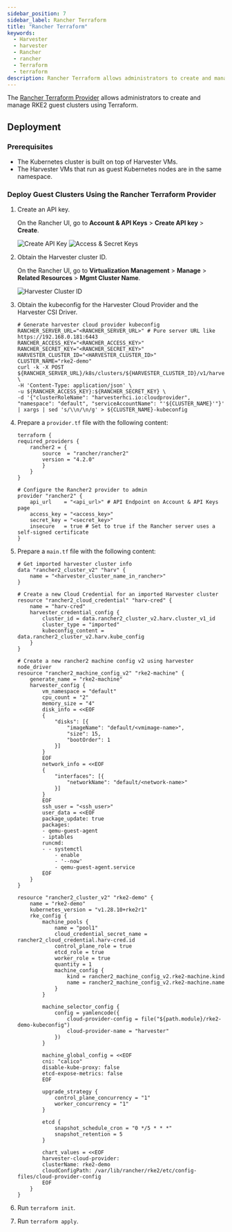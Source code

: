 ```yaml
---
sidebar_position: 7
sidebar_label: Rancher Terraform
title: "Rancher Terraform"
keywords:
  - Harvester
  - harvester
  - Rancher
  - rancher
  - Terraform
  - terraform
description: Rancher Terraform allows administrators to create and manage RKE2 guest clusters using Terraform.
---
```


The [Rancher Terraform Provider](https://registry.terraform.io/providers/rancher/rancher2/) allows administrators to create and manage RKE2 guest clusters using Terraform.

## Deployment

### Prerequisites

- The Kubernetes cluster is built on top of Harvester VMs.
- The Harvester VMs that run as guest Kubernetes nodes are in the same namespace.


### Deploy Guest Clusters Using the Rancher Terraform Provider

1. Create an API key.

    On the Rancher UI, go to **Account & API Keys** > **Create API key** > **Create**.

    ![Create API Key](/img/v1.4/rancher/create-api-key.png)
    ![Access & Secret Keys](/img/v1.4/rancher/access-and-secret-keys.png)

1. Obtain the Harvester cluster ID.

    On the Rancher UI, go to **Virtualization Management** > **Manage** > **Related Resources** > **Mgmt Cluster Name**.

    ![Harvester Cluster ID](/img/v1.4/rancher/harvester-cluster-id.png)

1. Obtain the kubeconfig for the Harvester Cloud Provider and the Harvester CSI Driver.


    ```shell
    # Generate harvester cloud provider kubeconfig
    RANCHER_SERVER_URL="<RANCHER_SERVER_URL>" # Pure server URL like https://192.168.0.181:6443
    RANCHER_ACCESS_KEY="<RANCHER_ACCESS_KEY>"
    RANCHER_SECRET_KEY="<RANCHER_SECRET_KEY>"
    HARVESTER_CLUSTER_ID="<HARVESTER_CLUSTER_ID>"
    CLUSTER_NAME="rke2-demo"
    curl -k -X POST ${RANCHER_SERVER_URL}/k8s/clusters/${HARVESTER_CLUSTER_ID}/v1/harvester/kubeconfig \
    -H 'Content-Type: application/json' \
    -u ${RANCHER_ACCESS_KEY}:${RANCHER_SECRET_KEY} \
    -d '{"clusterRoleName": "harvesterhci.io:cloudprovider", "namespace": "default", "serviceAccountName": "'${CLUSTER_NAME}'"}' | xargs | sed 's/\\n/\n/g' > ${CLUSTER_NAME}-kubeconfig
    ```

1. Prepare a `provider.tf` file with the following content:

    ```hcl
    terraform {
    required_providers {
        rancher2 = {
            source  = "rancher/rancher2"
            version = "4.2.0"
            }
        }
    }

    # Configure the Rancher2 provider to admin
    provider "rancher2" {
        api_url    = "<api_url>" # API Endpoint on Account & API Keys page
        access_key = "<access_key>"
        secret_key = "<secret_key>"
        insecure   = true # Set to true if the Rancher server uses a self-signed certificate
    }
    ```

1. Prepare a `main.tf` file with the following content:

    ```hcl
    # Get imported harvester cluster info
    data "rancher2_cluster_v2" "harv" {
        name = "<harvester_cluster_name_in_rancher>"
    }

    # Create a new Cloud Credential for an imported Harvester cluster
    resource "rancher2_cloud_credential" "harv-cred" {
        name = "harv-cred"
        harvester_credential_config {
            cluster_id = data.rancher2_cluster_v2.harv.cluster_v1_id
            cluster_type = "imported"
            kubeconfig_content = data.rancher2_cluster_v2.harv.kube_config
        }
    }

    # Create a new rancher2 machine config v2 using harvester node_driver
    resource "rancher2_machine_config_v2" "rke2-machine" {
        generate_name = "rke2-machine"
        harvester_config {
            vm_namespace = "default"
            cpu_count = "2"
            memory_size = "4"
            disk_info = <<EOF
            {
                "disks": [{
                    "imageName": "default/<vmimage-name>",
                    "size": 15,
                    "bootOrder": 1
                }]
            }
            EOF
            network_info = <<EOF
            {
                "interfaces": [{
                    "networkName": "default/<network-name>"
                }]
            }
            EOF
            ssh_user = "<ssh_user>"
            user_data = <<EOF
            package_update: true
            packages:
            - qemu-guest-agent
            - iptables
            runcmd:
            - - systemctl
                - enable
                - '--now'
                - qemu-guest-agent.service
            EOF
        }
    }

    resource "rancher2_cluster_v2" "rke2-demo" {
        name = "rke2-demo"
        kubernetes_version = "v1.28.10+rke2r1"
        rke_config {
            machine_pools {
                name = "pool1"
                cloud_credential_secret_name = rancher2_cloud_credential.harv-cred.id
                control_plane_role = true
                etcd_role = true
                worker_role = true
                quantity = 1
                machine_config {
                    kind = rancher2_machine_config_v2.rke2-machine.kind
                    name = rancher2_machine_config_v2.rke2-machine.name
                }
            }

            machine_selector_config {
                config = yamlencode({
                    cloud-provider-config = file("${path.module}/rke2-demo-kubeconfig")
                    cloud-provider-name = "harvester"
                })
            }

            machine_global_config = <<EOF
            cni: "calico"
            disable-kube-proxy: false
            etcd-expose-metrics: false
            EOF

            upgrade_strategy {
                control_plane_concurrency = "1"
                worker_concurrency = "1"
            }

            etcd {
                snapshot_schedule_cron = "0 */5 * * *"
                snapshot_retention = 5
            }

            chart_values = <<EOF
            harvester-cloud-provider:
            clusterName: rke2-demo
            cloudConfigPath: /var/lib/rancher/rke2/etc/config-files/cloud-provider-config
            EOF
        }
    }
    ```

1. Run `terraform init`.

1. Run `terraform apply`.
